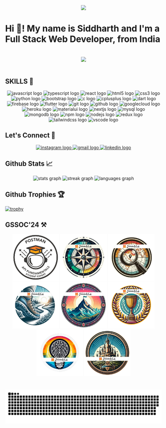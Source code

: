 <div align="center">
  <img src="https://profile-counter.glitch.me/Sid-80/count.svg?"  />
</div>

###

<h1 align="left">Hi 👋! My name is Siddharth and I'm a Full  Stack Web Developer, from India</h1>

###

<br clear="both">

<div align="center">
  <img height="150" src="https://i.pinimg.com/originals/15/22/dd/1522ddece6c1e3ab7ee15871255d3ec8.gif"  />
</div>

<br clear="both">

###

<h2>SKILLS 🚀</h2>

<div align="center">
  <img src="https://cdn.jsdelivr.net/gh/devicons/devicon/icons/javascript/javascript-original.svg" height="30" width="42" alt="javascript logo"  />
  <img src="https://cdn.jsdelivr.net/gh/devicons/devicon/icons/typescript/typescript-original.svg" height="30" width="42" alt="typescript logo"  />
  <img src="https://cdn.jsdelivr.net/gh/devicons/devicon/icons/react/react-original.svg" height="30" width="42" alt="react logo"  />
  <img src="https://cdn.jsdelivr.net/gh/devicons/devicon/icons/html5/html5-original.svg" height="30" width="42" alt="html5 logo"  />
  <img src="https://cdn.jsdelivr.net/gh/devicons/devicon/icons/css3/css3-original.svg" height="30" width="42" alt="css3 logo"  />
  <img src="https://cdn.jsdelivr.net/gh/devicons/devicon/icons/python/python-original.svg" height="30" width="42" alt="python logo"  />
  <img src="https://cdn.jsdelivr.net/gh/devicons/devicon/icons/bootstrap/bootstrap-original.svg" height="30" width="42" alt="bootstrap logo"  />
  <img src="https://cdn.jsdelivr.net/gh/devicons/devicon/icons/c/c-original.svg" height="30" width="42" alt="c logo"  />
  <img src="https://cdn.jsdelivr.net/gh/devicons/devicon/icons/cplusplus/cplusplus-original.svg" height="30" width="42" alt="cplusplus logo"  />
  <img src="https://cdn.jsdelivr.net/gh/devicons/devicon/icons/dart/dart-original.svg" height="30" width="42" alt="dart logo"  />
  <img src="https://cdn.jsdelivr.net/gh/devicons/devicon/icons/firebase/firebase-plain.svg" height="30" width="42" alt="firebase logo"  />
  <img src="https://cdn.jsdelivr.net/gh/devicons/devicon/icons/flutter/flutter-original.svg" height="30" width="42" alt="flutter logo"  />
  <img src="https://cdn.jsdelivr.net/gh/devicons/devicon/icons/git/git-original.svg" height="30" width="42" alt="git logo"  />
  <img src="https://cdn.jsdelivr.net/gh/devicons/devicon/icons/github/github-original.svg" height="30" width="42" alt="github logo"  />
  <img src="https://cdn.jsdelivr.net/gh/devicons/devicon/icons/googlecloud/googlecloud-original.svg" height="30" width="42" alt="googlecloud logo"  />
  <img src="https://cdn.jsdelivr.net/gh/devicons/devicon/icons/heroku/heroku-original.svg" height="30" width="42" alt="heroku logo"  />
  <img src="https://cdn.jsdelivr.net/gh/devicons/devicon/icons/materialui/materialui-original.svg" height="30" width="42" alt="materialui logo"  />
  <img src="https://cdn.jsdelivr.net/gh/devicons/devicon/icons/nextjs/nextjs-original.svg" height="30" width="42" alt="nextjs logo"  />
  <img src="https://cdn.jsdelivr.net/gh/devicons/devicon/icons/mysql/mysql-original.svg" height="30" width="42" alt="mysql logo"  />
  <img src="https://cdn.jsdelivr.net/gh/devicons/devicon/icons/mongodb/mongodb-original.svg" height="30" width="42" alt="mongodb logo"  />
  <img src="https://cdn.jsdelivr.net/gh/devicons/devicon/icons/npm/npm-original-wordmark.svg" height="30" width="42" alt="npm logo"  />
  <img src="https://cdn.jsdelivr.net/gh/devicons/devicon/icons/nodejs/nodejs-original.svg" height="30" width="42" alt="nodejs logo"  />
  <img src="https://cdn.jsdelivr.net/gh/devicons/devicon/icons/redux/redux-original.svg" height="30" width="42" alt="redux logo"  />
  <img src="https://cdn.jsdelivr.net/gh/devicons/devicon/icons/tailwindcss/tailwindcss-original-wordmark.svg" height="30" width="42" alt="tailwindcss logo"  />
  <img src="https://cdn.jsdelivr.net/gh/devicons/devicon/icons/vscode/vscode-original.svg" height="30" width="42" alt="vscode logo"  />
</div>


###

<h2>Let's Connect 🤝</h2>

<div align="center">
  <a href="https://www.instagram.com/_.sid.bramhecha._/" target="_blank">
    <img src="https://img.shields.io/static/v1?message=Instagram&logo=instagram&label=&color=E4405F&logoColor=white&labelColor=&style=for-the-badge" height="35" alt="instagram logo"  />
  </a>
  <a href="siddharthbramhecha@gmail.com" target="_blank">
    <img src="https://img.shields.io/static/v1?message=Gmail&logo=gmail&label=&color=D14836&logoColor=white&labelColor=&style=for-the-badge" height="35" alt="gmail logo"  />
  </a>
  <a href="https://www.linkedin.com/in/siddharth-bramhecha-524191230/" target="_blank">
    <img src="https://img.shields.io/static/v1?message=LinkedIn&logo=linkedin&label=&color=0077B5&logoColor=white&labelColor=&style=for-the-badge" height="35" alt="linkedin logo"  />
  </a>
</div>

###

<h2>Github Stats 📈</h2>

<div align="center">
  <img src="https://github-readme-stats.vercel.app/api?username=Sid-80&hide_title=false&hide_rank=false&show_icons=true&include_all_commits=true&count_private=true&disable_animations=false&theme=dracula&locale=en&hide_border=false" height="150" alt="stats graph"  />
  <img src="https://streak-stats.demolab.com?user=Sid-80&locale=en&mode=daily&theme=dracula&hide_border=false&border_radius=5" height="150" alt="streak graph"  />
  <img src="https://github-readme-stats.vercel.app/api/top-langs?username=Sid-80&locale=en&hide_title=false&layout=compact&card_width=320&langs_count=5&theme=dracula&hide_border=false" height="150" alt="languages graph"  />
</div>

###

<h2>Github Trophies 🏆</h2>

[![trophy](https://github-profile-trophy.vercel.app/?username=Sid-80&theme=onedark)](https://github.com/ryo-ma/github-profile-trophy)

###

<h2>GSSOC'24 ⚒️</h2>

<div align="center">
  <img src="https://raw.githubusercontent.com/girlscript/gssoc-website-new/main/public/badges/postman.png" height="150" alt="postman badge"  />
  <img src="https://github.com/girlscript/gssoc-website-new/blob/main/public/badges/1.png" height="150" alt="badge 1"  />
  <img src="https://github.com/girlscript/gssoc-website-new/blob/main/public/badges/2.png" height="150" alt="badge 2"  />
  <img src="https://github.com/girlscript/gssoc-website-new/blob/main/public/badges/3.png" height="150" alt="badge 3"  />
  <img src="https://github.com/girlscript/gssoc-website-new/blob/main/public/badges/4.png" height="150" alt="badge 4"  />
  <img src="https://github.com/girlscript/gssoc-website-new/blob/main/public/badges/5.png" height="150" alt="badge 5"  />
  <img src="https://github.com/girlscript/gssoc-website-new/blob/main/public/badges/6.png" height="150" alt="badge 6"  />
  <img src="https://github.com/girlscript/gssoc-website-new/blob/main/public/badges/7.png" height="150" alt="badge 7"  />
</div>

###

<br clear="both">

<img src="https://raw.githubusercontent.com/Sid-80/Sid-80/output/snake.svg" alt="Snake animation" />

###
